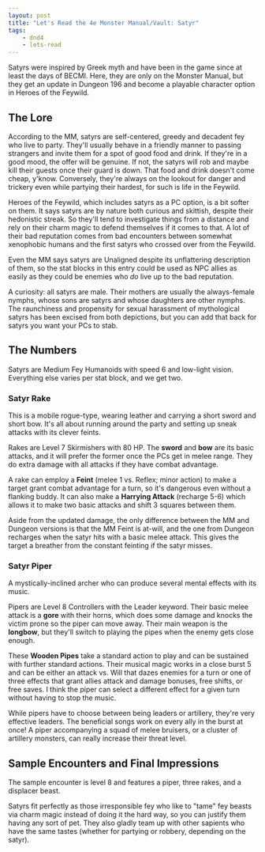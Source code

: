 ```yaml
---
layout: post
title: "Let's Read the 4e Monster Manual/Vault: Satyr"
tags:
    - dnd4
    - lets-read
---
```


Satyrs were inspired by Greek myth and have been in the game since at least the
days of BECMI. Here, they are only on the Monster Manual, but they get an update
in Dungeon 196 and become a playable character option in Heroes of the Feywild.

## The Lore

According to the MM, satyrs are self-centered, greedy and decadent fey who live
to party. They'll usually behave in a friendly manner to passing strangers and
invite them for a spot of good food and drink. If they're in a good mood, the
offer will be genuine. If not, the satyrs will rob and maybe kill their guests
once their guard is down. That food and drink doesn't come cheap,
y'know. Conversely, they're always on the lookout for danger and trickery even
while partying their hardest, for such is life in the Feywild.

Heroes of the Feywild, which includes satyrs as a PC option, is a bit softer on
them. It says satyrs are by nature both curious and skittish, despite their
hedonistic streak. So they'll tend to investigate things from a distance and
rely on their charm magic to defend themselves if it comes to that. A lot of
their bad reputation comes from bad encounters between somewhat xenophobic
humans and the first satyrs who crossed over from the Feywild.

Even the MM says satyrs are Unaligned despite its unflattering description of
them, so the stat blocks in this entry could be used as NPC allies as easily as
they could be enemies who _do_ live up to the bad reputation.

A curiosity: all satyrs are male. Their mothers are usually the always-female
nymphs, whose sons are satyrs and whose daughters are other nymphs. The
raunchiness and propensity for sexual harassment of mythological satyrs has been
excised from both depictions, but you can add that back for satyrs you want
your PCs to stab.

## The Numbers

Satyrs are Medium Fey Humanoids with speed 6 and low-light vision. Everything
else varies per stat block, and we get two.

### Satyr Rake

This is a mobile rogue-type, wearing leather and carrying a short sword and
short bow. It's all about running around the party and setting up sneak attacks
with its clever feints.

Rakes are Level 7 Skirmishers with 80 HP. The **sword** and **bow** are its
basic attacks, and it will prefer the former once the PCs get in melee
range. They do extra damage with all attacks if they have combat advantage.

A rake can employ a **Feint** (melee 1 vs. Reflex; minor action) to make a
target grant combat advantage for a turn, so it's dangerous even without a
flanking buddy. It can also make a **Harrying Attack** (recharge 5-6) which
allows it to make two basic attacks and shift 3 squares between them.

Aside from the updated damage, the only difference between the MM and Dungeon
versions is that the MM Feint is at-will, and the one from Dungeon recharges
when the satyr hits with a basic melee attack. This gives the target a breather
from the constant feinting if the satyr misses.

### Satyr Piper

A mystically-inclined archer who can produce several mental effects with its
music.

Pipers are Level 8 Controllers with the Leader keyword. Their basic melee attack
is a **gore** with their horns, which does some damage and knocks the victim
prone so the piper can move away. Their main weapon is the **longbow**, but
they'll switch to playing the pipes when the enemy gets close enough.

These **Wooden Pipes** take a standard action to play and can be sustained with
further standard actions. Their musical magic works in a close burst 5 and can
be either an attack vs. Will that dazes enemies for a turn or one of three
effects that grant allies attack and damage bonuses, free shifts, or free
saves. I think the piper can select a different effect for a given turn without
having to stop the music.

While pipers have to choose between being leaders or artillery, they're very
effective leaders. The beneficial songs work on every ally in the burst at
once! A piper accompanying a squad of melee bruisers, or a cluster of artillery
monsters, can really increase their threat level.

## Sample Encounters and Final Impressions

The sample encounter is level 8 and features a piper, three rakes, and a
displacer beast.

Satyrs fit perfectly as those irresponsible fey who like to "tame" fey beasts
via charm magic instead of doing it the hard way, so you can justify them having
any sort of pet. They also gladly team up with other sapients who have the same
tastes (whether for partying or robbery, depending on the satyr).
